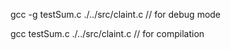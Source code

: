 gcc -g testSum.c ./../src/claint.c  // for debug mode


gcc  testSum.c ./../src/claint.c    // for compilation
